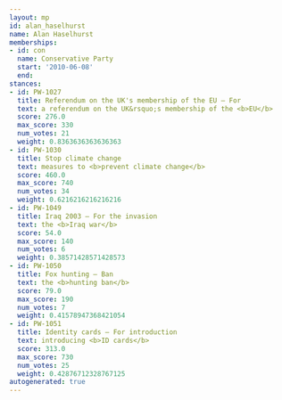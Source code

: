 ```yaml
---
layout: mp
id: alan_haselhurst
name: Alan Haselhurst
memberships:
- id: con
  name: Conservative Party
  start: '2010-06-08'
  end: 
stances:
- id: PW-1027
  title: Referendum on the UK's membership of the EU — For
  text: a referendum on the UK&rsquo;s membership of the <b>EU</b>
  score: 276.0
  max_score: 330
  num_votes: 21
  weight: 0.8363636363636363
- id: PW-1030
  title: Stop climate change
  text: measures to <b>prevent climate change</b>
  score: 460.0
  max_score: 740
  num_votes: 34
  weight: 0.6216216216216216
- id: PW-1049
  title: Iraq 2003 — For the invasion
  text: the <b>Iraq war</b>
  score: 54.0
  max_score: 140
  num_votes: 6
  weight: 0.38571428571428573
- id: PW-1050
  title: Fox hunting — Ban
  text: the <b>hunting ban</b>
  score: 79.0
  max_score: 190
  num_votes: 7
  weight: 0.41578947368421054
- id: PW-1051
  title: Identity cards — For introduction
  text: introducing <b>ID cards</b>
  score: 313.0
  max_score: 730
  num_votes: 25
  weight: 0.42876712328767125
autogenerated: true
---
```

